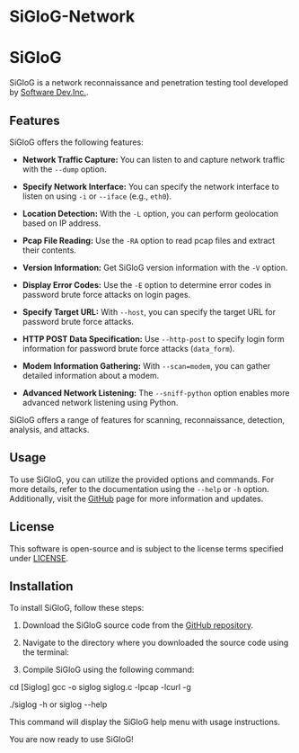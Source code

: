 # SiGloG-Network

# SiGloG

SiGloG is a network reconnaissance and penetration testing tool developed by [Software Dev.Inc.](https://github.com/hunkaracar).

## Features

SiGloG offers the following features:

- **Network Traffic Capture:** You can listen to and capture network traffic with the `--dump` option.

- **Specify Network Interface:** You can specify the network interface to listen on using `-i` or `--iface` (e.g., `eth0`).
  
- **Location Detection:** With the `-L` option, you can perform geolocation based on IP address.
  
- **Pcap File Reading:** Use the `-RA` option to read pcap files and extract their contents.
  
- **Version Information:** Get SiGloG version information with the `-V` option.
  
- **Display Error Codes:** Use the `-E` option to determine error codes in password brute force attacks on login pages.
  
- **Specify Target URL:** With `--host`, you can specify the target URL for password brute force attacks.
  
- **HTTP POST Data Specification:** Use `--http-post` to specify login form information for password brute force attacks (`data_form`).
  
- **Modem Information Gathering:** With `--scan=modem`, you can gather detailed information about a modem.
  
- **Advanced Network Listening:** The `--sniff-python` option enables more advanced network listening using Python.

SiGloG offers a range of features for scanning, reconnaissance, detection, analysis, and attacks.

## Usage

To use SiGloG, you can utilize the provided options and commands. For more details, refer to the documentation using the `--help` or `-h` option. Additionally, visit the [GitHub](https://github.com/hunkaracar) page for more information and updates.

## License

This software is open-source and is subject to the license terms specified under [LICENSE](LICENSE).


## Installation

To install SiGloG, follow these steps:

1. Download the SiGloG source code from the [GitHub repository](https://github.com/hunkaracar).

2. Navigate to the directory where you downloaded the source code using the terminal:

3. Compile SiGloG using the following command:

cd [Siglog]
gcc -o siglog siglog.c -lpcap -lcurl -g

./siglog -h or siglog --help

This command will display the SiGloG help menu with usage instructions.

You are now ready to use SiGloG!
